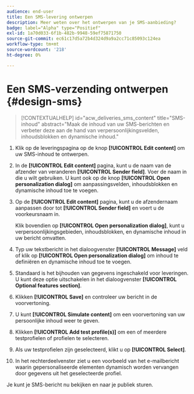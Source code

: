 ```yaml
---
audience: end-user
title: Een SMS-levering ontwerpen
description: Meer weten over het ontwerpen van je SMS-aanbieding?
badge: label="Alpha" type="Positief"
exl-id: 1a70d033-6f1b-482b-9948-59ef75871750
source-git-commit: ec61c17d5a72b4d324d9a9a2cc71c85093c124ea
workflow-type: tm+mt
source-wordcount: '218'
ht-degree: 0%

---
```


# Een SMS-verzending ontwerpen {#design-sms}

>[!CONTEXTUALHELP]
>id="acw_deliveries_sms_content"
>title="SMS-inhoud"
>abstract="Maak de inhoud van uw SMS-berichten en verbeter deze aan de hand van verpersoonlijkingsvelden, inhoudsblokken en dynamische inhoud."

1. Klik op de leveringspagina op de knop **[!UICONTROL Edit content]** om uw SMS-inhoud te ontwerpen.

1. In de **[!UICONTROL Edit content]** pagina, kunt u de naam van de afzender van veranderen **[!UICONTROL Sender field]**. Voer de naam in die u wilt gebruiken. U kunt ook op de knop **[!UICONTROL Open personalization dialog]** om aanpassingsvelden, inhoudsblokken en dynamische inhoud toe te voegen.

1. Op de **[!UICONTROL Edit content]** pagina, kunt u de afzendernaam aanpassen door tot **[!UICONTROL Sender field]** en voert u de voorkeursnaam in.

   Klik bovendien op **[!UICONTROL Open personalization dialog]**, kunt u verpersoonlijkingsgebieden, inhoudsblokken, en dynamische inhoud in uw bericht omvatten.

1. Typ uw tekstbericht in het dialoogvenster **[!UICONTROL Message]** veld of klik op **[!UICONTROL Open personalization dialog]** om inhoud te definiëren en dynamische inhoud toe te voegen.

1. Standaard is het bijhouden van gegevens ingeschakeld voor leveringen. U kunt deze optie uitschakelen in het dialoogvenster **[!UICONTROL Optional features section]**.

1. Klikken **[!UICONTROL Save]** en controleer uw bericht in de voorvertoning.

1. U kunt **[!UICONTROL Simulate content]** om een voorvertoning van uw persoonlijke inhoud weer te geven.

1. Klikken **[!UICONTROL Add test profile(s)]** om een of meerdere testprofielen of profielen te selecteren.

1. Als uw testprofielen zijn geselecteerd, klikt u op **[!UICONTROL Select]**.

1. In het rechterdeelvenster ziet u een voorbeeld van het e-mailbericht waarin gepersonaliseerde elementen dynamisch worden vervangen door gegevens uit het geselecteerde profiel.

Je kunt je SMS-bericht nu bekijken en naar je publiek sturen.
